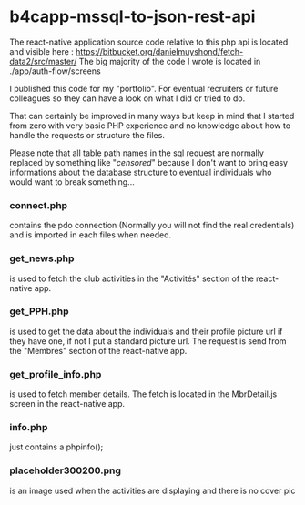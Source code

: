 # b4capp-mssql-to-json-rest-api

The react-native application source code relative to this php api is located and visible here : https://bitbucket.org/danielmuyshond/fetch-data2/src/master/
The big majority of the code I wrote is located in ./app/auth-flow/screens

I published this code for my "portfolio". For eventual recruiters or future colleagues so they can have a look on what I did or tried to do.

That can certainly be improved in many ways but keep in mind that I started from zero with very basic PHP experience and no knowledge about how to handle the requests or structure the files. 

Please note that all table path names in the sql request are normally replaced by something like "_censored_" because I don't want to bring easy informations about the database structure to eventual individuals who would want to break something...

### connect.php

contains the pdo connection (Normally you will not find the real credentials) and is imported in each files when needed.

### get_news.php  

is used to fetch the club activities in the "Activités" section of the react-native app.

### get_PPH.php  

is used to get the data about the individuals and their profile picture url if they have one, if not I put a standard picture url.
The request is send from the "Membres" section of the react-native app.

### get_profile_info.php

is used to fetch member details. The fetch is located in the MbrDetail.js screen in the react-native app.

### info.php 

just contains a phpinfo();

### placeholder300200.png

is an image used when the activities are displaying and there is no cover pic

